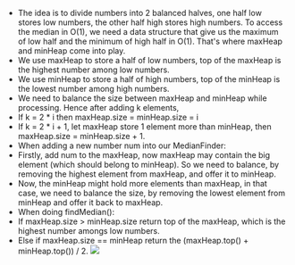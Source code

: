 * The idea is to divide numbers into 2 balanced halves, one half low stores low numbers, the other half high stores high numbers. To access the median in O(1), we need a data structure that give us the maximum of low half and the minimum of high half in O(1). That's where maxHeap and minHeap come into play.
* We use maxHeap to store a half of low numbers, top of the maxHeap is the highest number among low numbers.
* We use minHeap to store a half of high numbers, top of the minHeap is the lowest number among high numbers.
* We need to balance the size between maxHeap and minHeap while processing. Hence after adding k elements,
* If k = 2 * i then maxHeap.size = minHeap.size = i
* If k = 2 * i + 1, let maxHeap store 1 element more than minHeap, then maxHeap.size = minHeap.size + 1.
* When adding a new number num into our MedianFinder:
* Firstly, add num to the maxHeap, now maxHeap may contain the big element (which should belong to minHeap). So we need to balance, by removing the highest element from maxHeap, and offer it to minHeap.
* Now, the minHeap might hold more elements than maxHeap, in that case, we need to balance the size, by removing the lowest element from minHeap and offer it back to maxHeap.
* When doing findMedian():
* If maxHeap.size > minHeap.size return top of the maxHeap, which is the highest number amongs low numbers.
* Else if maxHeap.size == minHeap return the (maxHeap.top() + minHeap.top()) / 2.
![](https://assets.leetcode.com/users/images/0eb8feba-cbfa-4f73-8d26-9aad226bdbc5_1626016093.9717174.png)